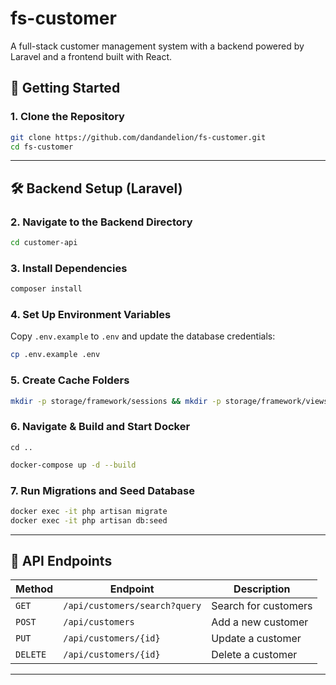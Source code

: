 # fs-customer

A full-stack customer management system with a backend powered by Laravel and a frontend built with React.

## 🚀 Getting Started

### 1. Clone the Repository
```bash
git clone https://github.com/dandandelion/fs-customer.git
cd fs-customer
```

---

## 🛠 Backend Setup (Laravel)

### 2. Navigate to the Backend Directory
```bash
cd customer-api
```

### 3. Install Dependencies
```bash
composer install
```

### 4. Set Up Environment Variables
Copy `.env.example` to `.env` and update the database credentials:
```bash
cp .env.example .env
```

### 5. Create Cache Folders
```bash
mkdir -p storage/framework/sessions && mkdir -p storage/framework/views && mkdir -p storage/framework/cache
```

### 6. Navigate & Build and Start Docker
```bash'
cd ..
```
```bash
docker-compose up -d --build
```

### 7. Run Migrations and Seed Database
```bash
docker exec -it php artisan migrate
docker exec -it php artisan db:seed
```

---

## 🔗 API Endpoints
| Method | Endpoint | Description |
|--------|---------|------------|
| `GET` | `/api/customers/search?query` | Search for customers |
| `POST` | `/api/customers` | Add a new customer |
| `PUT` | `/api/customers/{id}` | Update a customer |
| `DELETE` | `/api/customers/{id}` | Delete a customer |

---
